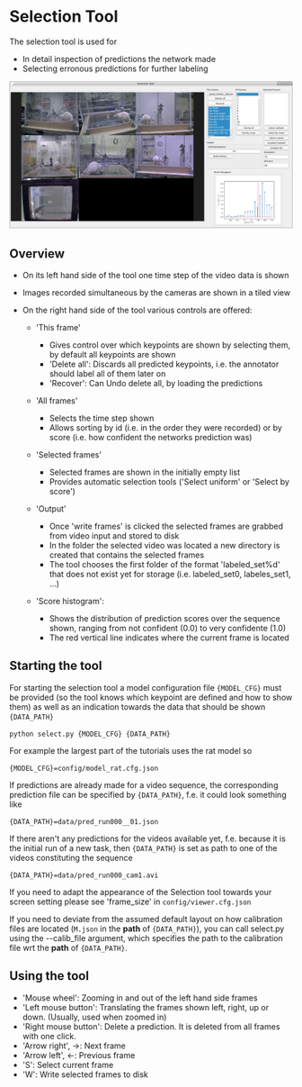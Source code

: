 # Selection Tool

The selection tool is used for

- In detail inspection of predictions the network made
- Selecting erronous predictions for further labeling

    
![teaser](figures/Selection_tool.png)

## Overview

- On its left hand side of the tool one time step of the video data is shown
- Images recorded simultaneous by the cameras are shown in a tiled view
- On the right hand side of the tool various controls are offered:
    
    - 'This frame'
        - Gives control over which keypoints are shown by selecting them, by default all keypoints are shown
        - 'Delete all': Discards all predicted keypoints, i.e. the annotator should label all of them later on
        - 'Recover': Can Undo delete all, by loading the predictions
    - 'All frames'
        - Selects the time step shown
        - Allows sorting by id (i.e. in the order they were recorded) or by score (i.e. how confident the networks prediction was)
        
    - 'Selected frames'
        - Selected frames are shown in the initially empty list
        - Provides automatic selection tools ('Select uniform' or 'Select by score')
        
    - 'Output'
        - Once 'write frames' is clicked the selected frames are grabbed from video input and stored to disk
        - In the folder the selected video was located a new directory is created that contains the selected frames
        - The tool chooses the first folder of the format 'labeled_set%d' that does not exist yet for storage (i.e. labeled_set0, labeles_set1, ...)
        
    - 'Score histogram':
        - Shows the distribution of prediction scores over the sequence shown, ranging from not confident (0.0) to very confidente (1.0)
        - The red vertical line indicates where the current frame is located


## Starting the tool

For starting the selection tool a model configuration file `{MODEL_CFG}` must be provided (so the tool knows which keypoint
are defined and how to show them) as well as an indication towards the data that should be shown `{DATA_PATH}`

    python select.py {MODEL_CFG} {DATA_PATH}
    
For example the largest part of the tutorials uses the rat model so
 
    {MODEL_CFG}=config/model_rat.cfg.json

If predictions are already made for a video sequence, the corresponding prediction file can be specified by `{DATA_PATH}`,
f.e. it could look something like

    {DATA_PATH}=data/pred_run000__01.json
    
If there aren't any predictions for the videos available yet, f.e. because it is the initial run of a new task, 
then `{DATA_PATH}` is set as path to one of the videos constituting the sequence

    {DATA_PATH}=data/pred_run000_cam1.avi
    
If you need to adapt the appearance of the Selection tool towards your screen setting please see 'frame_size' in `config/viewer.cfg.json`

If you need to deviate from the assumed default layout on how calibration files are located (`M.json` in the **path** of `{DATA_PATH}`),
you can call select.py using the --calib_file argument, which specifies the path to the calibration file wrt the **path** of `{DATA_PATH}`.

## Using the tool

- 'Mouse wheel': Zooming in and out of the left hand side frames
- 'Left mouse button': Translating the frames shown left, right, up or down. (Usually, used when zoomed in)
- 'Right mouse button': Delete a prediction. It is deleted from all frames with one click.
- 'Arrow right', ->: Next frame
- 'Arrow left', <-: Previous frame
- 'S': Select current frame
- 'W': Write selected frames to disk
